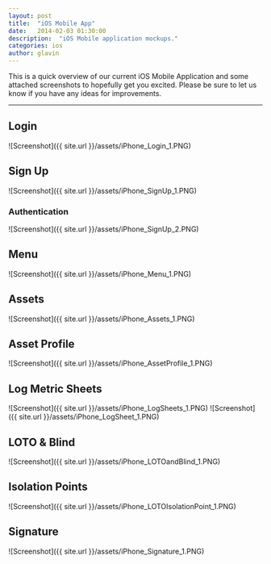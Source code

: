 ```yaml
---
layout: post
title:  "iOS Mobile App"
date:   2014-02-03 01:30:00
description:  "iOS Mobile application mockups."
categories: ios
author: glavin
---
```


This is a quick overview of our current iOS Mobile Application and some attached screenshots to hopefully get you excited.
Please be sure to let us know if you have any ideas for improvements.

---

## Login

![Screenshot]({{ site.url }}/assets/iPhone_Login_1.PNG)


## Sign Up

![Screenshot]({{ site.url }}/assets/iPhone_SignUp_1.PNG)

### Authentication

![Screenshot]({{ site.url }}/assets/iPhone_SignUp_2.PNG)


## Menu

![Screenshot]({{ site.url }}/assets/iPhone_Menu_1.PNG)

## Assets

![Screenshot]({{ site.url }}/assets/iPhone_Assets_1.PNG)

## Asset Profile

![Screenshot]({{ site.url }}/assets/iPhone_AssetProfile_1.PNG)

## Log Metric Sheets

![Screenshot]({{ site.url }}/assets/iPhone_LogSheets_1.PNG)
![Screenshot]({{ site.url }}/assets/iPhone_LogSheet_1.PNG)


## LOTO & Blind

![Screenshot]({{ site.url }}/assets/iPhone_LOTOandBlind_1.PNG)

## Isolation Points

![Screenshot]({{ site.url }}/assets/iPhone_LOTOIsolationPoint_1.PNG)

## Signature

![Screenshot]({{ site.url }}/assets/iPhone_Signature_1.PNG)

